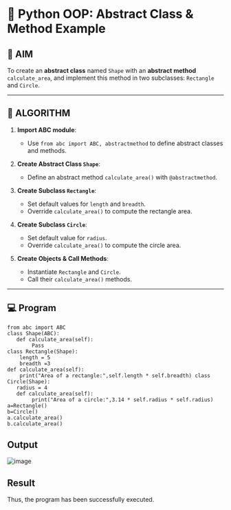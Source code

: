 # 🐍 Python OOP: Abstract Class & Method Example

## 🎯 AIM

To create an **abstract class** named `Shape` with an **abstract method** `calculate_area`, and implement this method in two subclasses: `Rectangle` and `Circle`.

---

## 🧠 ALGORITHM

1. **Import ABC module**:
   - Use `from abc import ABC, abstractmethod` to define abstract classes and methods.

2. **Create Abstract Class `Shape`**:
   - Define an abstract method `calculate_area()` with `@abstractmethod`.

3. **Create Subclass `Rectangle`**:
   - Set default values for `length` and `breadth`.
   - Override `calculate_area()` to compute the rectangle area.

4. **Create Subclass `Circle`**:
   - Set default value for `radius`.
   - Override `calculate_area()` to compute the circle area.

5. **Create Objects & Call Methods**:
   - Instantiate `Rectangle` and `Circle`.
   - Call their `calculate_area()` methods.

---

## 💻 Program
```
from abc import ABC
class Shape(ABC):
   def calculate_area(self):
        Pass
class Rectangle(Shape):
    length = 5
    breadth =3
def calculate_area(self):
    print("Area of a rectangle:",self.length * self.breadth) class
Circle(Shape):
   radius = 4
   def calculate_area(self):
        print("Area of a circle:",3.14 * self.radius * self.radius)
a=Rectangle()
b=Circle()
a.calculate_area()
b.calculate_area()
```
## Output
![image](https://github.com/user-attachments/assets/d57d52eb-eca8-4e99-b643-9634f0cc4257)

## Result

Thus, the program has been successfully executed.
